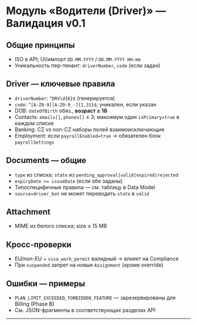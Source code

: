 # Модуль «Водители (Driver)» — Валидация v0.1

## Общие принципы

* ISO в API; UI/импорт `DD.MM.YYYY` / `DD.MM.YYYY HH:mm`
* Уникальность пер-тенант: `driverNumber`, `code` (если задан)

## Driver — ключевые правила

* `driverNumber`: `^DRV\d{6}$` (генерируется)
* `code`: `^[A-Z0-9][A-Z0-9_-]{1,31}$`; уникален, если указан
* DOB: `dateOfBirth` обяз., **возраст ≥ 18**
* Contacts: `emails[]`, `phones[]` ≤ 3; максимум один `isPrimary=true` в каждом списке
* Banking: CZ vs non-CZ наборы полей взаимоисключающие
* Employment: если `payrollEnabled=true` → обязателен блок `payrollSettings`

## Documents — общие

* `type` из списка; `state` из `pending_approval|valid|expired|rejected`
* `expiryDate >= issueDate` (если обе заданы)
* Типоспецифичные правила — см. таблицу в Data Model
* `source=driver_bot` не может переводить `state` в `valid`

## Attachment

* MIME из белого списка; size ≤ 15 MB

## Кросс-проверки

* EU/non-EU + `visa_work_permit` валидный → влияет на Compliance
* При `suspended` запрет на новые `Assignment` (кроме override)

## Ошибки — примеры

* `PLAN_LIMIT_EXCEEDED`, `FORBIDDEN_FEATURE` — зарезервированы для Billing (Phase B)
* См. JSON-фрагменты в соответствующих разделах API

---
